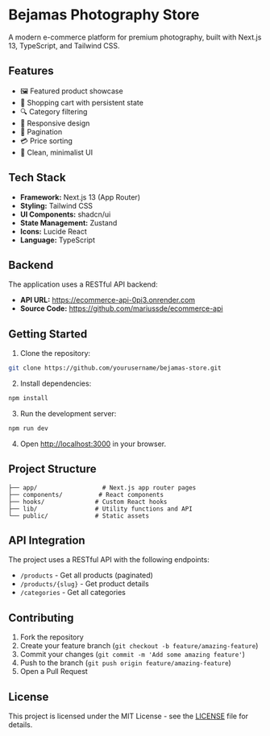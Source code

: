 # Bejamas Photography Store

A modern e-commerce platform for premium photography, built with Next.js 13, TypeScript, and Tailwind CSS.

## Features

- 🖼️ Featured product showcase
- 🛒 Shopping cart with persistent state
- 🔍 Category filtering
- 📱 Responsive design
- 📑 Pagination
- 💳 Price sorting
- 🎨 Clean, minimalist UI

## Tech Stack

- **Framework:** Next.js 13 (App Router)
- **Styling:** Tailwind CSS
- **UI Components:** shadcn/ui
- **State Management:** Zustand
- **Icons:** Lucide React
- **Language:** TypeScript

## Backend

The application uses a RESTful API backend:

- **API URL:** https://ecommerce-api-0pi3.onrender.com
- **Source Code:** https://github.com/mariussde/ecommerce-api

## Getting Started

1. Clone the repository:
```bash
git clone https://github.com/yourusername/bejamas-store.git
```

2. Install dependencies:
```bash
npm install
```

3. Run the development server:
```bash
npm run dev
```

4. Open [http://localhost:3000](http://localhost:3000) in your browser.

## Project Structure

```
├── app/                  # Next.js app router pages
├── components/          # React components
├── hooks/              # Custom React hooks
├── lib/                # Utility functions and API
└── public/             # Static assets
```

## API Integration

The project uses a RESTful API with the following endpoints:

- `/products` - Get all products (paginated)
- `/products/{slug}` - Get product details
- `/categories` - Get all categories

## Contributing

1. Fork the repository
2. Create your feature branch (`git checkout -b feature/amazing-feature`)
3. Commit your changes (`git commit -m 'Add some amazing feature'`)
4. Push to the branch (`git push origin feature/amazing-feature`)
5. Open a Pull Request

## License

This project is licensed under the MIT License - see the [LICENSE](LICENSE) file for details.